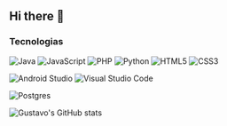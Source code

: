## Hi there 👋

<div>
  
  ### Tecnologias
  
  ![Java](https://img.shields.io/badge/java-%23ED8B00.svg?style=for-the-badge&logo=openjdk&logoColor=white)
  ![JavaScript](https://img.shields.io/badge/javascript-%23323330.svg?style=for-the-badge&logo=javascript&logoColor=%23F7DF1E)
  ![PHP](https://img.shields.io/badge/php-%23777BB4.svg?style=for-the-badge&logo=php&logoColor=white)
  ![Python](https://img.shields.io/badge/python-3670A0?style=for-the-badge&logo=python&logoColor=ffdd54)
  ![HTML5](https://img.shields.io/badge/html5-%23E34F26.svg?style=for-the-badge&logo=html5&logoColor=white)
  ![CSS3](https://img.shields.io/badge/css3-%231572B6.svg?style=for-the-badge&logo=css3&logoColor=white)
  
  ![Android Studio](https://img.shields.io/badge/android%20studio-346ac1?style=for-the-badge&logo=android%20studio&logoColor=white)
  ![Visual Studio Code](https://img.shields.io/badge/Visual%20Studio%20Code-0078d7.svg?style=for-the-badge&logo=visual-studio-code&logoColor=white)

  ![Postgres](https://img.shields.io/badge/postgres-%23316192.svg?style=for-the-badge&logo=postgresql&logoColor=white)
  
  ![Gustavo's GitHub stats](https://github-readme-stats.vercel.app/api?username=GustavoACaetano&show_icons=true&theme=transparent)

  
</div>
